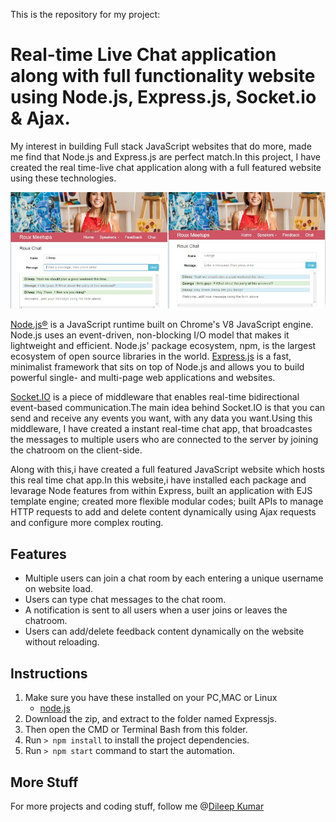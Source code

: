This is the repository for my project:
# Real-time Live Chat application along with full functionality website using Node.js, Express.js, Socket.io & Ajax.

My interest in building Full stack JavaScript websites that do more, made me find that Node.js and Express.js are perfect match.In this project, I have created the real time-live chat application along with a full featured website using these technologies.

![Real-time live chat application along with full functionality website using Node.js, Express.js, Socket.io & Ajax.](chat.jpg)

[Node.js®](https://nodejs.org/en/) is a JavaScript runtime built on Chrome's V8 JavaScript engine. Node.js uses an event-driven, non-blocking I/O model that makes it lightweight and efficient. Node.js' package ecosystem, npm, is the largest ecosystem of open source libraries in the world.
[Express.js](http://expressjs.com/) is a fast, minimalist framework that sits on top of Node.js and allows you to build powerful single- and multi-page web applications and websites.

[Socket.IO](http://socket.io/) is a piece of middleware that enables real-time bidirectional event-based communication.The main idea behind Socket.IO is that you can send and receive any events you want, with any data you want.Using this middleware, I have created a instant real-time chat app, that broadcastes the messages to multiple users who are connected to the server by joining the chatroom on the client-side.

Along with this,i have created a full featured JavaScript website which hosts this real time chat app.In this website,i have installed each package and levarage Node features from within Express, built an application with EJS template engine; created more flexible modular codes; built APIs to manage HTTP requests to add and delete content dynamically using Ajax requests and configure more complex routing.

## Features

- Multiple users can join a chat room by each entering a unique username on website load.
- Users can type chat messages to the chat room.
- A notification is sent to all users when a user joins or leaves the chatroom.
- Users can add/delete feedback content dynamically on the website without reloading.

## Instructions

1. Make sure you have these installed on your PC,MAC or Linux
	- [node.js](http://nodejs.org/)
2. Download the zip, and extract to the folder named Expressjs.
3. Then open the CMD or Terminal Bash from this folder.
4. Run `> npm install` to install the project dependencies.
5. Run `> npm start` command to start the automation.

## More Stuff
For more projects and coding stuff, follow me @[Dileep Kumar](https://github.com/dileepkumar9030)
